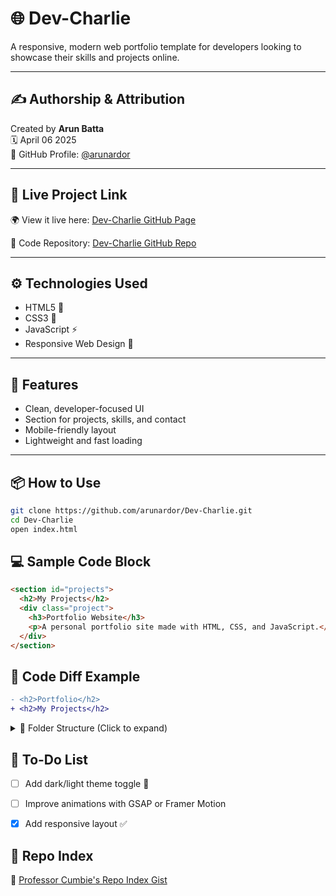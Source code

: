 # 🌐 Dev-Charlie

A responsive, modern web portfolio template for developers looking to showcase their skills and projects online.

---

## ✍️ Authorship & Attribution

Created by **Arun Batta**  
🗓️ April 06 2025  
🔗 GitHub Profile: [@arunardor](https://github.com/arunardor)

---

## 🔗 Live Project Link

🌍 View it live here: [Dev-Charlie GitHub Page](https://arunardor.github.io/Dev-Charlie/)

📁 Code Repository: [Dev-Charlie GitHub Repo](https://github.com/arunardor/Dev-Charlie)

---

## ⚙️ Technologies Used

- HTML5 🧱  
- CSS3 🎨  
- JavaScript ⚡  
- Responsive Web Design 📱

---

## 🚀 Features

- Clean, developer-focused UI
- Section for projects, skills, and contact
- Mobile-friendly layout
- Lightweight and fast loading

---

## 📦 How to Use

```bash
git clone https://github.com/arunardor/Dev-Charlie.git
cd Dev-Charlie
open index.html
``` 

## 💻 Sample Code Block

```html
<section id="projects">
  <h2>My Projects</h2>
  <div class="project">
    <h3>Portfolio Website</h3>
    <p>A personal portfolio site made with HTML, CSS, and JavaScript.</p>
  </div>
</section>
```

## 🔁 Code Diff Example

```diff
- <h2>Portfolio</h2>
+ <h2>My Projects</h2>
```

<details>
  <summary>📁 Folder Structure (Click to expand)</summary>
  Dev-Charlie/ ├── README.md ├── index.html ├── style.css ├── script.js ├── Eyeview.png ├── webapp.png ├── devCharlieWireframe.png
</details>

## 📝 To-Do List

- [ ] Add dark/light theme toggle 🌙  
- [ ] Improve animations with GSAP or Framer Motion  
- [x] Add responsive layout ✅


## 🔗 Repo Index

📘 [Professor Cumbie's Repo Index Gist](https://gist.github.com/barrycumbie/d9de8b5d1dffd3ccc9fbcedbe60ca3a1)



